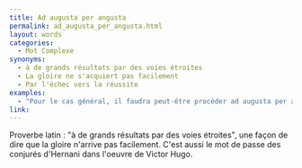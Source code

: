 ```yaml
---
title: Ad augusta per angusta
permalink: ad_augusta_per_angusta.html
layout: words
categories:
  - Mot Complexe
synonyms:
  - à de grands résultats par des voies étroites
  - La gloire ne s'acquiert pas facilement
  - Par l'échec vers la réussite
examples:
  - "Pour le cas général, il faudra peut-être procéder ad augusta per angustaet adopter un modus opérandi suivant un vent catabatique..."
link: 
---
```


Proverbe latin : "à de grands résultats par des voies étroites", une façon de dire que la gloire n'arrive pas facilement.
C'est aussi le mot de passe des conjurés d'Hernani dans l'oeuvre de Victor Hugo.
